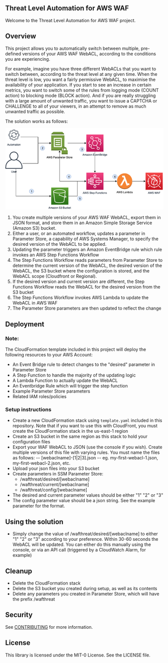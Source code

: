 ## Threat Level Automation for AWS WAF

Welcome to the Threat Level Automation for AWS WAF project.

## Overview
This project allows you to automatically switch between multiple, pre-defined versions of your AWS WAF WebACL, according to the conditions you are experiencing. 

For example, imagine you have three different WebACLs that you want to switch between, according to the threat level at any given time. When the threat level is low, you want a fairly permissive WebACL, to maximise the availability of your application. If you start to see an increase in certain metrics, you want to switch some of the rules from logging mode (COUNT action) to blocking mode (BLOCK action). And if you are really struggling with a large amount of unwanted traffic, you want to issue a CAPTCHA or CHALLENGE to all of your viewers, in an attempt to remove as much unwanted traffic as possible.

The solution works as follows:

![A diagram showing the solution overview](diagram.png)

1.	You create multiple versions of your AWS WAF WebACL, export them in JSON format, and store them in an Amazon Simple Storage Service (Amazon S3) bucket.
1.	Either a user, or an automated workflow, updates a parameter in Parameter Store, a capability of AWS Systems Manager, to specify the desired version of the WebACL to be applied.
1.	Updating the parameter triggers an Amazon EventBridge rule which rule invokes an AWS Step Functions Workflow
1.	The Step Functions Workflow reads parameters from Parameter Store to determine the current version of the WebACL, the desired version of the WebACL, the S3 bucket where the configuration is stored, and the WebACL scope (Cloudfront or Regional).
1.	If the desired version and current version are different, the Step Functions Workflow reads the WebACL for the desired version from the S3 bucket
1.	The Step Functions Workflow invokes AWS Lambda to update the WebACL in AWS WAF
1.	The Parameter Store parameters are then updated to reflect the change

## Deployment
### Note:

The CloudFormation template included in this project will deploy the following resources to your AWS Account:

- An Event Bridge rule to detect changes to the "desired" parameter in Parameter Store
- A Step Function to handle the majority of the updating logic
- A Lambda Function to actually update the WebACL
- An Eventbridge Rule which will trigger the step function
- Example Parameter Store parameters
- Related IAM roles/policies

### Setup instructions

- Create a new CloudFormation stack using `template.yaml` included in this repository. Note that if you want to use this with CloudFront, you must create the CloudFormation stack in the us-east-1 region
- Create an S3 bucket in the same region as this stack to hold your configuration files
- Export your WAF WebACL to JSON (use the console if you wish). Create multiple versions of this file with varying rules. You must name the files as follows:
-- [webaclname]-[1|2|3].json
-- eg. my-first-webacl-1.json, my-first-webacl-2.json, etc.
- Upload your json files into your S3 bucket
- Create parameters in SSM Parameter Store:
    -  /wafthreat/desired/[webaclname]
    - /wafthreat/current/[webaclname]
    - /wafthreat/config/[webaclname]
- The desired and current parameter values should be either "1" "2" or "3"
- The config parameter value should be a json string. See the example parameter for the format.

## Using the solution

- Simply change the value of /wafthreat/desired/[webaclname] to either "1" "2" or "3" according to your preference. Within 30-60 seconds the WebACL will be updated. You can either do this manually using the console, or via an API call (triggered by a CloudWatch Alarm, for example)

## Cleanup

- Delete the CloudFormation stack
- Delete the S3 bucket you created during setup, as well as its contents
- Delete any parameters you created in Parameter Store, which will have the prefix /wafthreat

## Security

See [CONTRIBUTING](CONTRIBUTING.md#security-issue-notifications) for more information.

## License

This library is licensed under the MIT-0 License. See the LICENSE file.


